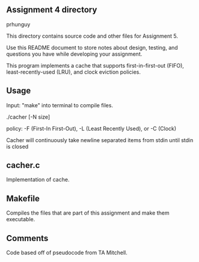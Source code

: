 ## Assignment 4 directory

prhunguy

This directory contains source code and other files for Assignment 5.

Use this README document to store notes about design, testing, and
questions you have while developing your assignment.

This program implements a cache that supports first-in-first-out (FIFO), least-recently-used (LRU), and clock eviction policies.

## Usage

Input: "make" into terminal to compile files.

./cacher [-N size] <policy>

policy: -F (First-In First-Out), -L (Least Recently Used), or -C (Clock)

Cacher will continuously take newline separated items from stdin until stdin is closed

## cacher.c

Implementation of cache.

## Makefile

Compiles the files that are part of this assignment and make them executable.

## Comments

Code based off of pseudocode from TA Mitchell.
